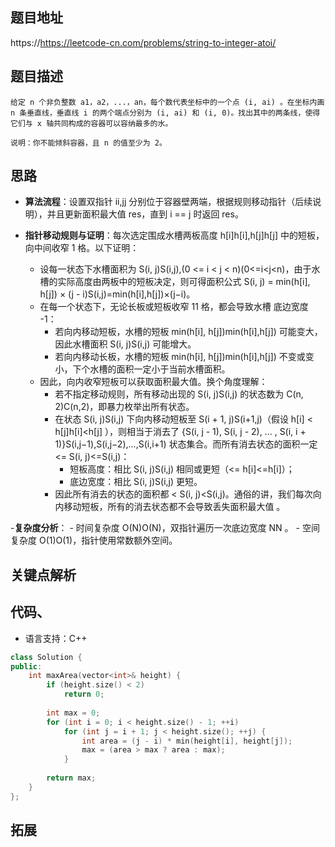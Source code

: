 ## 题目地址
https://https://leetcode-cn.com/problems/string-to-integer-atoi/

## 题目描述
```
给定 n 个非负整数 a1，a2，...，an，每个数代表坐标中的一个点 (i, ai) 。在坐标内画 n 条垂直线，垂直线 i 的两个端点分别为 (i, ai) 和 (i, 0)。找出其中的两条线，使得它们与 x 轴共同构成的容器可以容纳最多的水。

说明：你不能倾斜容器，且 n 的值至少为 2。

```
## 思路
- **算法流程**：设置双指针 ii,jj 分别位于容器壁两端，根据规则移动指针（后续说明），并且更新面积最大值 res，直到 i == j 时返回 res。

- **指针移动规则与证明**：每次选定围成水槽两板高度 h[i]h[i],h[j]h[j] 中的短板，向中间收窄 1 格。以下证明：

	- 设每一状态下水槽面积为 S(i, j)S(i,j),(0 <= i < j < n)(0<=i<j<n)，由于水槽的实际高度由两板中的短板决定，则可得面积公式 S(i, j) = min(h[i], h[j]) × (j - i)S(i,j)=min(h[i],h[j])×(j−i)。
	- 在每一个状态下，无论长板或短板收窄 11 格，都会导致水槽 底边宽度 -1：
		- 若向内移动短板，水槽的短板 min(h[i], h[j])min(h[i],h[j]) 可能变大，因此水槽面积 S(i, j)S(i,j) 可能增大。
		- 若向内移动长板，水槽的短板 min(h[i], h[j])min(h[i],h[j]) 不变或变小，下个水槽的面积一定小于当前水槽面积。
	- 因此，向内收窄短板可以获取面积最大值。换个角度理解：
		- 若不指定移动规则，所有移动出现的 S(i, j)S(i,j) 的状态数为 C(n, 2)C(n,2)，即暴力枚举出所有状态。
		- 在状态 S(i, j)S(i,j) 下向内移动短板至 S(i + 1, j)S(i+1,j)（假设 h[i] < h[j]h[i]<h[j] ），则相当于消去了 {S(i, j - 1), S(i, j - 2), ... , S(i, i + 1)}S(i,j−1),S(i,j−2),...,S(i,i+1) 状态集合。而所有消去状态的面积一定 <= S(i, j)<=S(i,j)：
			- 短板高度：相比 S(i, j)S(i,j) 相同或更短（<= h[i]<=h[i]）；
			- 底边宽度：相比 S(i, j)S(i,j) 更短。
		- 因此所有消去的状态的面积都 < S(i, j)<S(i,j)。通俗的讲，我们每次向内移动短板，所有的消去状态都不会导致丢失面积最大值 。

-**复杂度分析**：
	- 时间复杂度 O(N)O(N)，双指针遍历一次底边宽度 NN 。
	- 空间复杂度 O(1)O(1)，指针使用常数额外空间。

## 关键点解析

## 代码、
* 语言支持：C++
```c++
class Solution {
public:
    int maxArea(vector<int>& height) {
        if (height.size() < 2)
            return 0;
        
        int max = 0;
        for (int i = 0; i < height.size() - 1; ++i)
            for (int j = i + 1; j < height.size(); ++j) {
                int area = (j - i) * min(height[i], height[j]);
                max = (area > max ? area : max);
            }
        
        return max;
    }
};
```

## 拓展